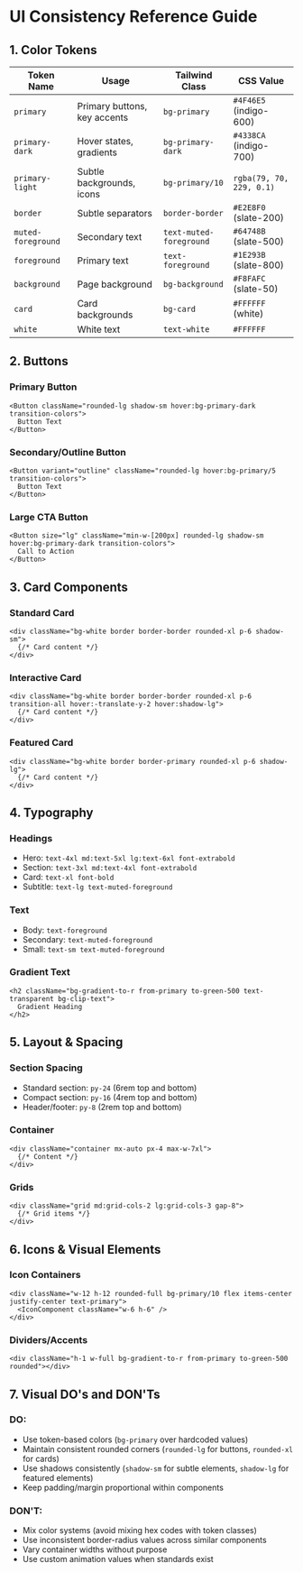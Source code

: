 # UI Consistency Reference Guide

## 1. Color Tokens

| Token Name | Usage | Tailwind Class | CSS Value |
|------------|-------|---------------|-----------|
| `primary` | Primary buttons, key accents | `bg-primary` | `#4F46E5` (indigo-600) |
| `primary-dark` | Hover states, gradients | `bg-primary-dark` | `#4338CA` (indigo-700) |
| `primary-light` | Subtle backgrounds, icons | `bg-primary/10` | `rgba(79, 70, 229, 0.1)` |
| `border` | Subtle separators | `border-border` | `#E2E8F0` (slate-200) |
| `muted-foreground` | Secondary text | `text-muted-foreground` | `#64748B` (slate-500) |
| `foreground` | Primary text | `text-foreground` | `#1E293B` (slate-800) |
| `background` | Page background | `bg-background` | `#F8FAFC` (slate-50) |
| `card` | Card backgrounds | `bg-card` | `#FFFFFF` (white) |
| `white` | White text | `text-white` | `#FFFFFF` |

## 2. Buttons

### Primary Button
```tsx
<Button className="rounded-lg shadow-sm hover:bg-primary-dark transition-colors">
  Button Text
</Button>
```

### Secondary/Outline Button
```tsx
<Button variant="outline" className="rounded-lg hover:bg-primary/5 transition-colors">
  Button Text
</Button>
```

### Large CTA Button
```tsx
<Button size="lg" className="min-w-[200px] rounded-lg shadow-sm hover:bg-primary-dark transition-colors">
  Call to Action
</Button>
```

## 3. Card Components

### Standard Card
```tsx
<div className="bg-white border border-border rounded-xl p-6 shadow-sm">
  {/* Card content */}
</div>
```

### Interactive Card
```tsx
<div className="bg-white border border-border rounded-xl p-6 transition-all hover:-translate-y-2 hover:shadow-lg">
  {/* Card content */}
</div>
```

### Featured Card
```tsx
<div className="bg-white border border-primary rounded-xl p-6 shadow-lg">
  {/* Card content */}
</div>
```

## 4. Typography

### Headings
- Hero: `text-4xl md:text-5xl lg:text-6xl font-extrabold`
- Section: `text-3xl md:text-4xl font-extrabold`
- Card: `text-xl font-bold`
- Subtitle: `text-lg text-muted-foreground`

### Text
- Body: `text-foreground`
- Secondary: `text-muted-foreground`
- Small: `text-sm text-muted-foreground`

### Gradient Text
```tsx
<h2 className="bg-gradient-to-r from-primary to-green-500 text-transparent bg-clip-text">
  Gradient Heading
</h2>
```

## 5. Layout & Spacing

### Section Spacing
- Standard section: `py-24` (6rem top and bottom)
- Compact section: `py-16` (4rem top and bottom)
- Header/footer: `py-8` (2rem top and bottom)

### Container
```tsx
<div className="container mx-auto px-4 max-w-7xl">
  {/* Content */}
</div>
```

### Grids
```tsx
<div className="grid md:grid-cols-2 lg:grid-cols-3 gap-8">
  {/* Grid items */}
</div>
```

## 6. Icons & Visual Elements

### Icon Containers
```tsx
<div className="w-12 h-12 rounded-full bg-primary/10 flex items-center justify-center text-primary">
  <IconComponent className="w-6 h-6" />
</div>
```

### Dividers/Accents
```tsx
<div className="h-1 w-full bg-gradient-to-r from-primary to-green-500 rounded"></div>
```

## 7. Visual DO's and DON'Ts

### DO:
- Use token-based colors (`bg-primary` over hardcoded values)
- Maintain consistent rounded corners (`rounded-lg` for buttons, `rounded-xl` for cards)
- Use shadows consistently (`shadow-sm` for subtle elements, `shadow-lg` for featured elements)
- Keep padding/margin proportional within components

### DON'T:
- Mix color systems (avoid mixing hex codes with token classes)
- Use inconsistent border-radius values across similar components
- Vary container widths without purpose
- Use custom animation values when standards exist